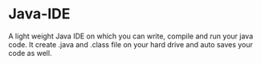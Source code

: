 # Java-IDE
A light weight Java IDE on which you can write, compile and run your java code.
It create .java and .class file on your hard drive and auto saves your code as well.

